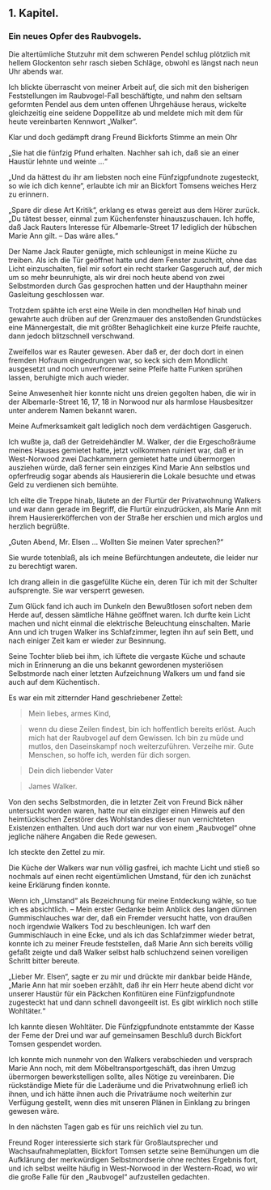 <h2>1. Kapitel.</h2>
<h3>Ein neues Opfer des Raubvogels.</h3>

Die altertümliche Stutzuhr mit dem schweren Pendel schlug plötzlich mit hellem
Glockenton sehr rasch sieben Schläge, obwohl es längst nach neun Uhr abends
war.

Ich blickte überrascht von meiner Arbeit auf, die sich mit den bisherigen
Feststellungen im Raubvogel-Fall beschäftigte, und nahm den seltsam geformten
Pendel aus dem unten offenen Uhrgehäuse heraus, wickelte gleichzeitig eine
seidene Doppellitze ab und meldete mich mit dem für heute vereinbarten Kennwort
„Walker“.

Klar und doch gedämpft drang Freund Bickforts Stimme an mein Ohr

„Sie hat die fünfzig Pfund erhalten. Nachher sah ich, daß sie an einer Haustür
lehnte und weinte …“

„Und da hättest du ihr am liebsten noch eine Fünfzigpfundnote zugesteckt, so
wie ich dich kenne“, erlaubte ich mir an Bickfort Tomsens weiches Herz zu
erinnern.

„Spare dir diese Art Kritik“, erklang es etwas gereizt aus dem Hörer zurück.
„Du tätest besser, einmal zum Küchenfenster hinauszuschauen. Ich hoffe, daß
Jack Rauters Interesse für Albemarle-Street 17 lediglich der hübschen Marie Ann
gilt. – Das wäre alles.“

Der Name Jack Rauter genügte, mich schleunigst in meine Küche zu treiben. Als
ich die Tür geöffnet hatte und dem Fenster zuschritt, ohne das Licht
einzuschalten, fiel mir sofort ein recht starker Gasgeruch auf, der mich um so
mehr beunruhigte, als wir drei noch heute abend von zwei Selbstmorden durch Gas
gesprochen hatten und der Haupthahn meiner Gasleitung geschlossen war.

Trotzdem spähte ich erst eine Weile in den mondhellen Hof hinab und gewahrte
auch drüben auf der Grenzmauer des anstoßenden Grundstückes eine Männergestalt,
die mit größter Behaglichkeit eine kurze Pfeife rauchte, dann jedoch
blitzschnell verschwand.

Zweifellos war es Rauter gewesen. Aber daß er, der doch dort in einen fremden
Hofraum eingedrungen war, so keck sich dem Mondlicht ausgesetzt und noch
unverfrorener seine Pfeife hatte Funken sprühen lassen, beruhigte mich auch
wieder.

Seine Anwesenheit hier konnte nicht uns dreien gegolten haben, die wir in der
Albemarle-Street 16, 17, 18 in Norwood nur als harmlose Hausbesitzer unter
anderem Namen bekannt waren.

Meine Aufmerksamkeit galt lediglich noch dem verdächtigen Gasgeruch.

Ich wußte ja, daß der Getreidehändler M. Walker, der die Ergeschoßräume meines
Hauses gemietet hatte, jetzt vollkommen ruiniert war, daß er in West-Norwood
zwei Dachkammern gemietet hatte und übermorgen ausziehen würde, daß ferner sein
einziges Kind Marie Ann selbstlos und opferfreudig sogar abends als Hausiererin
die Lokale besuchte und etwas Geld zu verdienen sich bemühte.

Ich eilte die Treppe hinab, läutete an der Flurtür der Privatwohnung Walkers
und war dann gerade im Begriff, die Flurtür einzudrücken, als Marie Ann mit
ihrem Hausiererköfferchen von der Straße her erschien und mich arglos und
herzlich begrüßte.

„Guten Abend, Mr. Elsen … Wollten Sie meinen Vater sprechen?“

Sie wurde totenblaß, als ich meine Befürchtungen andeutete, die leider nur zu
berechtigt waren.

Ich drang allein in die gasgefüllte Küche ein, deren Tür ich mit der Schulter
aufsprengte. Sie war versperrt gewesen.

Zum Glück fand ich auch im Dunkeln den Bewußtlosen sofort neben dem Herde auf,
dessen sämtliche Hähne geöffnet waren. Ich durfte kein Licht machen und nicht
einmal die elektrische Beleuchtung einschalten. Marie Ann und ich trugen Walker
ins Schlafzimmer, legten ihn auf sein Bett, und nach einiger Zeit kam er wieder
zur Besinnung.

Seine Tochter blieb bei ihm, ich lüftete die vergaste Küche und schaute mich in
Erinnerung an die uns bekannt gewordenen mysteriösen Selbstmorde nach einer
letzten Aufzeichnung Walkers um und fand sie auch auf dem Küchentisch.

Es war ein mit zitternder Hand geschriebener Zettel:

> Mein liebes, armes Kind,

> wenn du diese Zeilen findest, bin ich hoffentlich bereits erlöst. Auch mich hat
der Raubvogel auf dem Gewissen. Ich bin zu müde und mutlos, den Daseinskampf
noch weiterzuführen. Verzeihe mir. Gute Menschen, so hoffe ich, werden für dich
sorgen.

> Dein dich liebender Vater

> James Walker.

Von den sechs Selbstmorden, die in letzter Zeit von Freund Bick näher
untersucht worden waren, hatte nur ein einziger einen Hinweis auf den
heimtückischen Zerstörer des Wohlstandes dieser nun vernichteten Existenzen
enthalten. Und auch dort war nur von einem „Raubvogel“ ohne jegliche nähere
Angaben die Rede gewesen.

Ich steckte den Zettel zu mir.

Die Küche der Walkers war nun völlig gasfrei, ich machte Licht und stieß so
nochmals auf einen recht eigentümlichen Umstand, für den ich zunächst keine
Erklärung finden konnte.

Wenn ich „Umstand“ als Bezeichnung für meine Entdeckung wähle, so tue ich es
absichtlich. – Mein erster Gedanke beim Anblick des langen dünnen
Gummischlauches war der, daß ein Fremder versucht hatte, von draußen noch
irgendwie Walkers Tod zu beschleunigen. Ich warf den Gummischlauch in eine
Ecke, und als ich das Schlafzimmer wieder betrat, konnte ich zu meiner Freude
feststellen, daß Marie Ann sich bereits völlig gefaßt zeigte und daß Walker
selbst halb schluchzend seinen voreiligen Schritt bitter bereute.

„Lieber Mr. Elsen“, sagte er zu mir und drückte mir dankbar beide Hände, „Marie
Ann hat mir soeben erzählt, daß ihr ein Herr heute abend dicht vor unserer
Haustür für ein Päckchen Konfitüren eine Fünfzigpfundnote zugesteckt hat und
dann schnell davongeeilt ist. Es gibt wirklich noch stille Wohltäter.“

Ich kannte diesen Wohltäter. Die Fünfzigpfundnote entstammte der Kasse der Feme
der Drei und war auf gemeinsamen Beschluß durch Bickfort Tomsen gespendet
worden.

Ich konnte mich nunmehr von den Walkers verabschieden und versprach Marie Ann
noch, mit dem Möbeltransportgeschäft, das ihren Umzug übermorgen
bewerkstelligen sollte, alles Nötige zu vereinbaren. Die rückständige Miete für
die Laderäume und die Privatwohnung erließ ich ihnen, und ich hätte ihnen auch
die Privaträume noch weiterhin zur Verfügung gestellt, wenn dies mit unseren
Plänen in Einklang zu bringen gewesen wäre.

In den nächsten Tagen gab es für uns reichlich viel zu tun.

Freund Roger interessierte sich stark für Großlautsprecher und
Wachsaufnahmeplatten, Bickfort Tomsen setzte seine Bemühungen um die Aufklärung
der merkwürdigen Selbstmordserie ohne rechtes Ergebnis fort, und ich selbst
weilte häufig in West-Norwood in der Western-Road, wo wir die große Falle für
den „Raubvogel“ aufzustellen gedachten.

